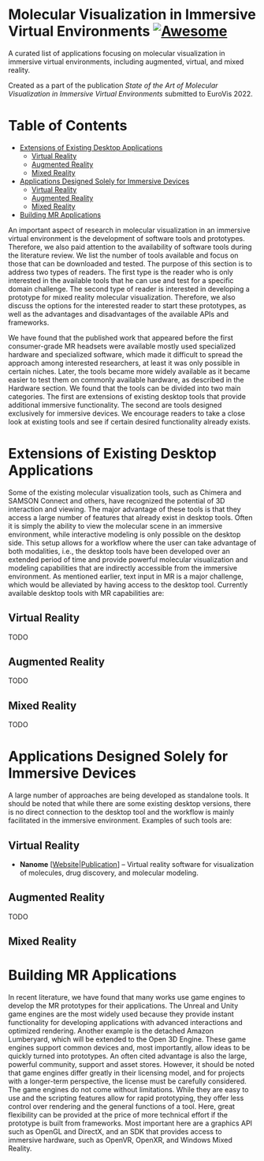 # Molecular Visualization in Immersive Virtual Environments [![Awesome](https://awesome.re/badge.svg)](https://awesome.re)
A curated list of applications focusing on molecular visualization in immersive virtual environments, including augmented, virtual, and mixed reality.  

Created as a part of the publication *State of the Art of Molecular Visualization in Immersive Virtual Environments* submitted to EuroVis 2022.

<!--
# Emoji Labels
Add
-->


# Table of Contents
* [Extensions of Existing Desktop Applications](#desktop-extensions) 
   * [Virtual Reality](#desktop-extensions-vr)
   * [Augmented Reality](#desktop-extensions-ar)
   * [Mixed Reality](#desktop-extensions-mr)
* [Applications Designed Solely for Immersive Devices](#purely-immersive)
    * [Virtual Reality](#purely-immersive-vr)
    * [Augmented Reality](#purely-immersive-ar)
    * [Mixed Reality](#purely-immersive-mr)
* [Building MR Applications](#building-mr-applications)

An important aspect of research in molecular visualization in an immersive virtual environment is the development of software tools and prototypes. Therefore, we also paid attention to the availability of software tools during the literature review. We list the number of tools available and focus on those that can be downloaded and tested. The purpose of this section is to address two types of readers. The first type is the reader who is only interested in the available tools that he can use and test for a specific domain challenge. The second type of reader is interested in developing a prototype for mixed reality molecular visualization. Therefore, we also discuss the options for the interested reader to start these prototypes, as well as the advantages and disadvantages of the available APIs and frameworks. 

We have found that the published work that appeared before the first consumer-grade MR headsets were available mostly used specialized hardware and specialized software, which made it difficult to spread the approach among interested researchers, at least it was only possible in certain niches. Later, the tools became more widely available as it became easier to test them on commonly available hardware, as described in the Hardware section. We found that the tools can be divided into two main categories. The first are extensions of existing desktop tools that provide additional immersive functionality. The second are tools designed exclusively for immersive devices. We encourage readers to take a close look at existing tools and see if certain desired functionality already exists. 

# Extensions of Existing Desktop Applications <a name="desktop-extensions"></a>

Some of the existing molecular visualization tools, such as Chimera and SAMSON Connect and others, have recognized the potential of 3D interaction and viewing. The major advantage of these tools is that they access a large number of features that already exist in desktop tools. Often it is simply the ability to view the molecular scene in an immersive environment, while interactive modeling is only possible on the desktop side. This setup allows for a workflow where the user can take advantage of both modalities, i.e., the desktop tools have been developed over an extended period of time and provide powerful molecular visualization and modeling capabilities that are indirectly accessible from the immersive environment. As mentioned earlier, text input in MR is a major challenge, which would be alleviated by having access to the desktop tool. Currently available desktop tools with MR capabilities are: 

## Virtual Reality <a name="desktop-extensions-vr"></a>
TODO

## Augmented Reality <a name="desktop-extensions-ar"></a>
TODO

## Mixed Reality <a name="desktop-extensions-mr"></a>
TODO

# Applications Designed Solely for Immersive Devices <a name="purely-immersive"></a>

A large number of approaches are being developed as standalone tools. It should be noted that while there are some existing desktop versions, there is no direct connection to the desktop tool and the workflow is mainly facilitated in the immersive environment. Examples of such tools are: 

## Virtual Reality <a name="purely-immersive-vr"></a>
* **Nanome** [[Website](https://nanome.ai/)|[Publication](https://doi.org/10.1016/J.JMGM.2019.03.010)] – Virtual reality software for visualization of molecules, drug discovery, and molecular modeling.

## Augmented Reality <a name="purely-immersive-ar"></a>
TODO

## Mixed Reality <a name="purely-immersive-mr"></a>

# Building MR Applications <a name="building-mr-applications"></a>
In recent literature, we have found that many works use game engines to develop the MR prototypes for their applications. The Unreal and Unity game engines are the most widely used because they provide instant functionality for developing applications with advanced interactions and optimized rendering. Another example is the detached Amazon Lumberyard, which will be extended to the Open 3D Engine. These game engines support common devices and, most importantly, allow ideas to be quickly turned into prototypes. An often cited advantage is also the large, powerful community, support and asset stores.  However, it should be noted that game engines differ greatly in their licensing model, and for projects with a longer-term perspective, the license must be carefully considered. The game engines do not come without limitations. While they are easy to use and the scripting features allow for rapid prototyping, they offer less control over rendering and the general functions of a tool. Here, great flexibility can be provided at the price of more technical effort if the prototype is built from frameworks. Most important here are a graphics API such as OpenGL and DirectX, and an SDK that provides access to immersive hardware, such as OpenVR, OpenXR, and Windows Mixed Reality. 


